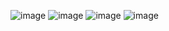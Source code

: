 ![image](https://github.com/user-attachments/assets/8f1570ac-3cd5-4716-9030-427d0b402314)
![image](https://github.com/user-attachments/assets/4a7d8af4-1a70-41fa-986f-1084e193eab5)
![image](https://github.com/user-attachments/assets/bbda7365-5ef8-4460-85f6-19586df3cf21)
![image](https://github.com/user-attachments/assets/99e764ac-c61e-488e-b73d-d7f607c9b9c2)
